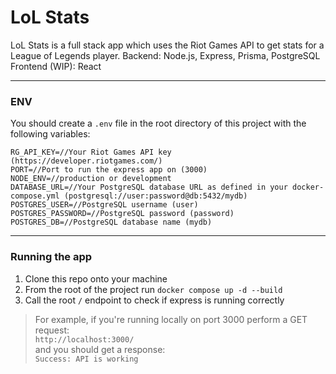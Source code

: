 # LoL Stats
LoL Stats is a full stack app which uses the Riot Games API to get stats for a League of Legends player.
Backend: Node.js, Express, Prisma, PostgreSQL  
Frontend (WIP): React

---

### ENV
You should create a `.env` file in the root directory of this project with the following variables:
```
RG_API_KEY=//Your Riot Games API key (https://developer.riotgames.com/)
PORT=//Port to run the express app on (3000)
NODE_ENV=//production or development
DATABASE_URL=//Your PostgreSQL database URL as defined in your docker-compose.yml (postgresql://user:password@db:5432/mydb)
POSTGRES_USER=//PostgreSQL username (user)
POSTGRES_PASSWORD=//PostgreSQL password (password)
POSTGRES_DB=//PostgreSQL database name (mydb)
```

---

### Running the app
1. Clone this repo onto your machine
2. From the root of the project run `docker compose up -d --build`
3. Call the root `/` endpoint to check if express is running correctly
> For example, if you're running locally on port 3000 perform a GET request:  
> `http://localhost:3000/`  
> and you should get a response:  
> `Success: API is working`  